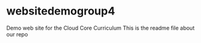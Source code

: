 # websitedemogroup4
Demo web site for the Cloud Core Curriculum
This is the readme file about our repo
